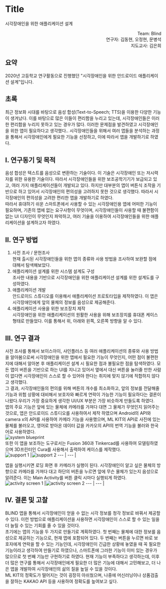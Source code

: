 # Title
시각장애인을 위한 애플리케이션 설계

<div style="text-align: right">Team: Blind<br>연구자: 김동현, 오정현, 문병석</br>지도교사: 김은희</div>

## 요약
  2020년 고등학교 연구활동으로 진행했던 "시각장애인을 위한 안드로이드 애플리케이션 설계"입니다. 

## 초록
  최근 정보화 시대를 바탕으로 음성 합성(Text-to-Speech; TTS)을 이용한 다양한 기능이 생겨났다. 이를 바탕으로 많은 이들이 편리함을 누리고 있는데, 시각장애인들은 이러한 편리함을 누리지 못하고 있는 경우가 많다. 이러한 문제점을 발견하였고 시각장애인을 위한 앱이 필요하다고 생각했다.. 시각장애인들을 위해서 여러 앱들을 분석하는 과정을 통해서 시각장애인에게 필요한 기능을 선정하고, 이에 따라서 앱을 개발하기로 하였다.

## I. 연구동기 및 목적
  음성 합성은 텍스트를 음성으로 변환하는 기술이다. 이 기술은 시각장애인 또는 저시력자를 위한 유용한 기술이다. 따라서 시각장애인들을 위한 보조공학기기가 보급되고 있고, 여러 가지 애플리케이션들이 개발되고 있다. 하지만 대부분의 앱이 버튼식 조작을 기반으로 하고 있어서 시각장애인의 편의성을 고려하지 못한 것으로 생각했다. 따라서 시각장애인의 편의성을 고려한 편리한 앱을 개발하기로 하였다.</br>
  따라서 휴대하기 쉬운 스마트폰에서 사용할 수 있는 시각장애인용 앱에 어떠한 기능이 필요하며, 기존의 앱에 없는 요구사항이 무엇이며, 시각장애인들이 사용할 때 불편함이 없는 UI 디자인이 무엇인지 파악하고, 여러 기술을 이용하여 시각장애인들을 위한 애플리케이션을 설계하고자 하였다.

## II. 연구 방법
1. 사전 조사 / 문헌조사</br>
현재 출시된 시각장애인들을 위한 앱의 종류와 사용 방법을 조사하여 보완할 점에 대해서 탐색해보았다.
2. 애플리케이션 설계를 위한 시스템 설계도 구성</br>
조사한 내용을 기반으로 시각장애인을 위한 애플리케이션 설계를 위한 설계도를 구성하였다.
3. 애플리케이션 개발</br>
안드로이드 스튜디오를 이용해서 애플리케이션 프로토타입을 제작하였다. 이 앱은 시각장애인에게 앞의 물체의 정보를 음성으로 제공해준다.
4. 애플리케이션 사용을 위한 보조장치 제작</br>
시각장애인을 위한 애플리케이션의 원활한 사용을 위해 보조장치를 휴대폰 케이스 형태로 만들었다. 이를 통해서 위, 아래와 왼쪽, 오른쪽 방향을 알 수 있다.

## Ⅲ. 연구 결과
  사전 조사를 통해서 보이스아이, 샤인플러스 등 여러 애플리케이션의 종류와 사용 방법을 알아봄으로써 시각장애인을 위한 앱에서 필요한 기능이 무엇인지, 어떤 점이 불편한 지에 대해서 알아본 후 애플리케이션 설계 시 필요한 점과 불필요한 점을 탐색하였다. 모든 앱이 버튼을 기반으로 하는 UI를 지니고 있어서 옆에서 대신 버튼을 눌러줄 만한 사람이 없다면 시각장애인이 스스로 할 수 있어야 한다는 취지에 맞지 않기에 적합하지 않다고 생각했다.</br>
  그 결과, 시각장애인들의 편의를 위해 버튼의 개수를 최소화하고, 앞의 정보를 전달해줄 기능과 위험 상황에 대비해서 보호자와 빠르게 연락이 가능한 기능이 필요하다는 결론이 나왔다.우리가 가장 중요하게 생각한 UI/UX 부분은 가장 비슷하게 만들도록 하였다.</br>
  앱의 주요 기능은 앞에 있는 물체에 카메라를 가져다 대면 그 물체가 무엇인지 읽어주는 것으로, 앱은 안드로이드 스튜디오를 사용하여서 제작 하였으며 Android의 API와 camera x의 API를 사용하여 카메라 기능을 사용했으며, ML KIT의 API로 사진에 있는 물체를 불러오고, 영어로 받아온 데이터 값을 카카오의 API의 번역 기능을 불러와 한국어로 사용하였다. 
</br>
![system blueprint](system_blueprint.png)</br>
  또한 이 앱을 보조하는 도구로서는 Fusion 360과 Tinkercad를 사용하여 모델링하였으며 3D프린터인 Cura를 사용해서 출력하여 케이스를 제작했다.</br>
![support 1](support_1.jpg) |![support 2](support_2.png)
--- | --- | 

  앱을 실행시키면 로딩 화면 후 카메라가 실행이 된다. 시각장애인이 알고 싶은 물체의 방향으로 카메라를 가져다 대고 하단의 버튼을 누르면 앞에 무슨 물체가 있는지 음성으로 알려준다. 이는 Main Activity를 버튼 클릭 시마다 실행되게 하였다.
![activity screen 1](activity_screen_1.jpg) |![activity screen 2](activity_screen_2.jpg)
--- | --- | 

## Ⅳ. 결론 및 고찰
  BLIND 앱을 통해서 시각장애인이 얻을 수 없는 시각 정보를 청각 정보로 바꿔서 제공할 수 있다. 이런 방법으로 애플리케이션을 사용하면 시각장애인이 스스로 할  수 있는 일을 더 늘릴 수 있는 기회를 줄 수 있을 것이다.</br>
  초기에는 앱의 기능을 두 가지로 만들기로 계획하였다. 첫 번째는 물체에 대한 정보를 음성으로 제공하는 기능으로, 현재 앱에 포함되어 있다. 두 번째는 버튼을 누르면 바로 보호자에게 연락을 할 수 있는 기능인데, 시각장애인이 긴급한 상황에 놓였을 때 꼭 필요한 기능이라고 생각하여 만들기로 하였으나, 스마트폰에 그러한 기능이 이미 있는 경우가 많으므로 첫 번째 기능만 구현하기로 하였다. 현재 기능이 부족하다고 생각하는데, 이후 더 많은 연구를 통해서 시각장애인에게 필요한 더 많은 기능에 대해서 고민해보고, 더 나은 앱을 개발하여 시각장애인의 삶의 질을 높일 수 있을 것이다.</br>
  ML KIT의 정확도가 떨어지는 것이 굉장히 아쉬웠으며, 나중에 머신러닝이나 상품검출을 잘하는 KAKAO API 등을 사용하여 정확도를 높여보고 싶다.